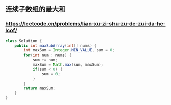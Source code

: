 ## 连续子数组的最大和
### https://leetcode.cn/problems/lian-xu-zi-shu-zu-de-zui-da-he-lcof/
```java
class Solution {
    public int maxSubArray(int[] nums) {
        int maxSum = Integer.MIN_VALUE, sum = 0;
        for(int num : nums) {
            sum += num;
            maxSum = Math.max(sum, maxSum);
            if(sum < 0) {
                sum = 0;
            }
        }
        return maxSum;
    }
}
```
